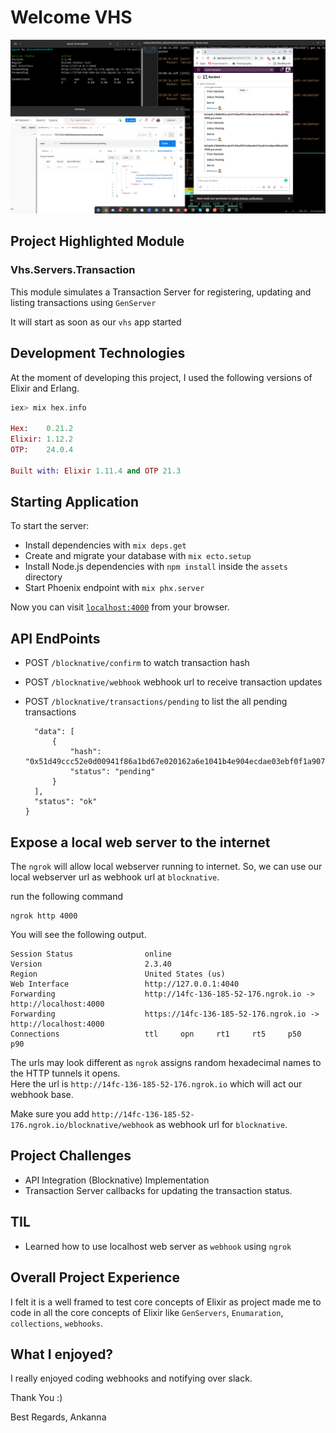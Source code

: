 # Welcome VHS

![Project Out Line Image](vhs.png)

## Project Highlighted Module

### Vhs.Servers.Transaction

This module simulates a Transaction Server for registering, updating and listing transactions using `GenServer`

It will start as soon as our `vhs` app started

## Development Technologies

At the moment of developing this project, I used the following versions of
Elixir and Erlang.

```elixir
iex> mix hex.info

Hex:    0.21.2
Elixir: 1.12.2
OTP:    24.0.4

Built with: Elixir 1.11.4 and OTP 21.3

```

## Starting Application

To start the server:

- Install dependencies with `mix deps.get`
- Create and migrate your database with `mix ecto.setup`
- Install Node.js dependencies with `npm install` inside the `assets` directory
- Start Phoenix endpoint with `mix phx.server`

Now you can visit [`localhost:4000`](http://localhost:4000) from your browser.

## API EndPoints

- POST `/blocknative/confirm` to watch transaction hash
- POST `/blocknative/webhook` webhook url to receive transaction updates
- POST `/blocknative/transactions/pending` to list the all pending transactions

  ```json{
    "data": [
        {
            "hash": "0x51d49ccc52e0d00941f86a1bd67e020162a6e1041b4e904ecdae03ebf0f1a907",
            "status": "pending"
        }
    ],
    "status": "ok"
  }
  ```

## Expose a local web server to the internet

The `ngrok` will allow local webserver running to internet. So, we can use our local webserver url as webhook url at `blocknative`.

run the following command

```shell
ngrok http 4000
```

You will see the following output.

```
Session Status                online
Version                       2.3.40
Region                        United States (us)
Web Interface                 http://127.0.0.1:4040
Forwarding                    http://14fc-136-185-52-176.ngrok.io -> http://localhost:4000
Forwarding                    https://14fc-136-185-52-176.ngrok.io -> http://localhost:4000
Connections                   ttl     opn     rt1     rt5     p50     p90
```

The urls may look different as `ngrok` assigns random hexadecimal names to the HTTP tunnels it opens.  
Here the url is `http://14fc-136-185-52-176.ngrok.io` which will act our webhook base.

Make sure you add `http://14fc-136-185-52-176.ngrok.io/blocknative/webhook` as webhook url for `blocknative`.

## Project Challenges

- API Integration (Blocknative) Implementation
- Transaction Server callbacks for updating the transaction status.

## TIL

- Learned how to use localhost web server as `webhook` using `ngrok`

## Overall Project Experience

I felt it is a well framed to test core concepts of Elixir as project made me to code in all the core concepts of Elixir like `GenServers`, `Enumaration`, `collections`, `webhooks`.

## What I enjoyed?

I really enjoyed coding webhooks and notifying over slack.

Thank You :)

Best Regards,
Ankanna
